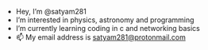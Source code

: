 - Hey, I’m @satyam281
- I’m interested in physics, astronomy and programming
- I’m currently learning coding in c and networking basics
- 📫 My email address is satyam281@protonmail.com

<!---
satyam281/satyam281 is a ✨ special ✨ repository because its `README.md` (this file) appears on your GitHub profile.
You can click the Preview link to take a look at your changes.
--->
